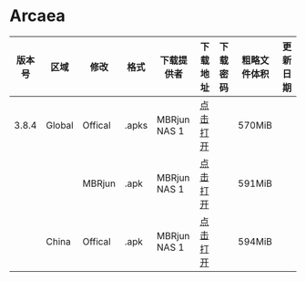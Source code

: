 # Arcaea
|  版本号   | 区域  | 修改  | 格式  | 下载提供者  | 下载地址  | 下载密码  | 粗略文件体积  | 更新日期  |
|  ----  | ----  | ----  | ----  | ----  | ----  | ----  | ----  | ----  |
|3.8.4|Global|Offical|.apks|MBRjun NAS 1|[点击打开](http://router.mbrjun.com:30090/#s/7Zv5DtBQ)||570MiB|
|||MBRjun|.apk|MBRjun NAS 1|[点击打开](http://router.mbrjun.com:30090/#s/7Zv24siQ)||591MiB|
||China|Offical|.apk|MBRjun NAS 1|[点击打开](http://router.mbrjun.com:30090/#s/7ZvvB08Q)||594MiB|
